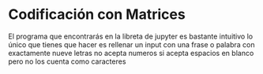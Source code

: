 # Codificación con Matrices
El programa que encontrarás en la libreta de jupyter es bastante intuitivo lo único que tienes que hacer es rellenar un input con una frase o palabra con exactamente nueve letras no acepta numeros si acepta espacios en blanco pero no los cuenta como caracteres 
